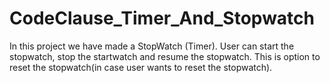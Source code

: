 # CodeClause_Timer_And_Stopwatch

In this project we have made a StopWatch (Timer). User can start the stopwatch, stop the startwatch and resume the stopwatch. This is option to reset the stopwatch(in case user wants to reset the stopwatch).
